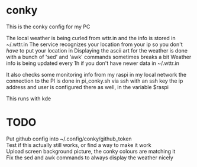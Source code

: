 # conky
This is the conky config for my PC

The local weather is being curled from wttr.in and the info is stored in ~/.wttr.in
The service recognizes your location from your ip so you don't *have* to put your location in
Displaying the ascii art for the weather is done with a bunch of 'sed' and 'awk' commands sometimes breaks a bit
Weather info is being updated every 1h if you don't have newer data in ~/.wttr.in

It also checks some monitoring info from my raspi in my local network
the connection to the PI is done in pi_conky.sh via ssh with an ssh key
the ip address and user is configured there as well, in the variable $raspi

This runs with kde


# TODO
Put github config into ~/.config/conky/github_token    
Test if this actually still works, or find a way to make it work  
Upload screen background picture, the conky colours are matching it  
Fix the sed and awk commands to always display the weather nicely  
